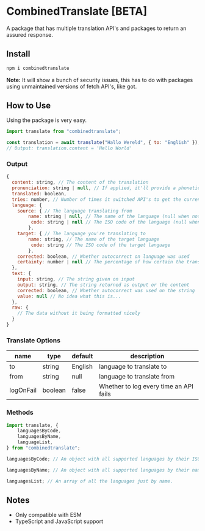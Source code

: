 # CombinedTranslate \[BETA\]

A package that has multiple translation API's and packages to return an assured response.

## Install

```md
npm i combinedtranslate
```

**Note:** It will show a bunch of security issues, this has to do with packages using unmaintained versions of fetch API's, like got.

## How to Use

Using the package is very easy.

```js
import translate from "combinedtranslate";

const translation = await translate("Hallo Wereld", { to: "English" });
// Output: translation.content = 'Hello World'
```

### Output

```js
{
  content: string, // The content of the translation
  pronunciation: string | null, // If applied, it'll provide a phonetic script.
  translated: boolean,
  tries: number, // Number of times it switched API's to get the current response.
  language: {
    source: { // The language translating from
        name: string | null, // The name of the language (null when not provided.)
         code: string | null // The ISO code of the language (null when not provided.)
        },
    target: { // The language you're translating to
        name: string, // The name of the target language
         code: string // The ISO code of the target language
        },
    corrected: boolean, // Whether autocorrect on language was used
    certainty: number | null // The percentage of how certain the translator is (null when not provided)
  },
  text: {
    input: string, // The string given on input
    output: string, // The string returned as output or the content
    corrected: boolean, // Whether autocorrect was used on the string
    value: null // No idea what this is...
  },
  raw: {
    // The data without it being formatted nicely
  }
}
```

### Translate Options

| name      | type    | default | description                            |
| --------- | ------- | ------- | -------------------------------------- |
| to        | string  | English | language to translate to               |
| from      | string  | null    | language to translate from             |
| logOnFail | boolean | false   | Whether to log every time an API fails |

### Methods

```js
import translate, {
	languagesByCode,
	languagesByName,
	languageList,
} from "combinedtranslate";

languagesByCode; // An object with all supported languages by their ISO code.

languagesByName; // An object with all supported languages by their name.

languagesList; // An array of all the languages just by name.
```

## Notes

- Only compatible with ESM
- TypeScript and JavaScript support
